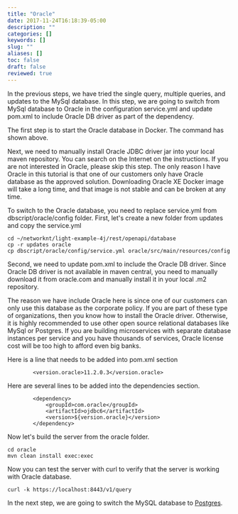 ```yaml
---
title: "Oracle"
date: 2017-11-24T16:18:39-05:00
description: ""
categories: []
keywords: []
slug: ""
aliases: []
toc: false
draft: false
reviewed: true
---
```


In the previous steps, we have tried the single query, multiple queries, and updates to the MySql database. In this step, we are going to switch from MySql database to Oracle in the configuration service.yml and update pom.xml to include Oracle DB driver as part of the dependency.

The first step is to start the Oracle database in Docker. The command has shown above.

Next, we need to manually install Oracle JDBC driver jar into your local maven repository. You can search on the Internet on the instructions. If you are not interested in Oracle, please skip this step. The only reason I have Oracle in this tutorial is that one of our customers only have Oracle database as the approved solution. Downloading Oracle XE Docker image will take a long time, and that image is not stable and can be broken at any time. 

To switch to the Oracle database, you need to replace service.yml from dbscript/oracle/config folder. First, let's create a new folder from updates and copy the service.yml

```
cd ~/networknt/light-example-4j/rest/openapi/database
cp -r updates oracle
cp dbscript/oracle/config/service.yml oracle/src/main/resources/config
```

Second, we need to update pom.xml to include the Oracle DB driver. Since Oracle DB driver is not available in maven central, you need to manually download it from oracle.com and manually install it in your local .m2 repository. 

The reason we have include Oracle here is since one of our customers can only use this database as the corporate policy. If you are part of these type of organizations, then you know how to install the Oracle driver. Otherwise, it is highly recommended to use other open source relational databases like MySql or Postgres. If you are building microservices with separate database instances per service and you have thousands of services, Oracle license cost will be too high to afford even big banks. 

Here is a line that needs to be added into pom.xml <properties></properties> section

```
        <version.oracle>11.2.0.3</version.oracle>

```


Here are several lines to be added into the dependencies section.

```
        <dependency>
            <groupId>com.oracle</groupId>
            <artifactId>ojdbc6</artifactId>
            <version>${version.oracle}</version>
        </dependency>

```  

Now let's build the server from the oracle folder.

```
cd oracle
mvn clean install exec:exec
```

Now you can test the server with curl to verify that the server is working with Oracle database.

```
curl -k https://localhost:8443/v1/query
```

In the next step, we are going to switch the MySQL database to [Postgres][]. 

[Postgres]: /tutorial/rest/openapi/database/postgres/
